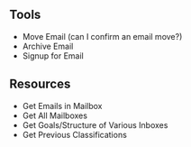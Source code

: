 ## Tools

- Move Email (can I confirm an email move?)
- Archive Email
- Signup for Email

## Resources

- Get Emails in Mailbox
- Get All Mailboxes
- Get Goals/Structure of Various Inboxes
- Get Previous Classifications
